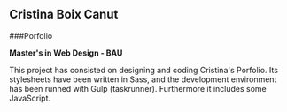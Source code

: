 ## Cristina Boix Canut

###Porfolio

**Master's in Web Design - BAU**

This project has consisted on designing and coding Cristina's Porfolio. Its stylesheets have been written in Sass, and the development environment has been runned with Gulp (taskrunner). Furthermore it includes some JavaScript. 